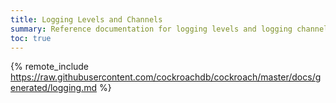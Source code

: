 ```yaml
---
title: Logging Levels and Channels
summary: Reference documentation for logging levels and logging channels.
toc: true
---
```


{%  remote_include https://raw.githubusercontent.com/cockroachdb/cockroach/master/docs/generated/logging.md %}
